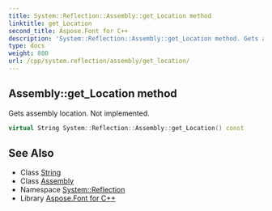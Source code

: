 ```yaml
---
title: System::Reflection::Assembly::get_Location method
linktitle: get_Location
second_title: Aspose.Font for C++
description: 'System::Reflection::Assembly::get_Location method. Gets assembly location. Not implemented in C++.'
type: docs
weight: 800
url: /cpp/system.reflection/assembly/get_location/
---
```

## Assembly::get_Location method


Gets assembly location. Not implemented.

```cpp
virtual String System::Reflection::Assembly::get_Location() const
```

## See Also

* Class [String](../../../system/string/)
* Class [Assembly](../)
* Namespace [System::Reflection](../../)
* Library [Aspose.Font for C++](../../../)

